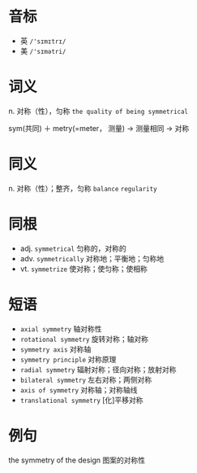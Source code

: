 # 音标

- 英 `/'sɪmɪtrɪ/`
- 美 `/'sɪmətri/`

# 词义

n. 对称（性），匀称
`the quality of being symmetrical`



sym(共同) ＋ metry(=meter， 测量) → 测量相同 → 对称

# 同义

n. 对称（性）；整齐，匀称
`balance` `regularity`

# 同根

- adj. `symmetrical` 匀称的，对称的
- adv. `symmetrically` 对称地；平衡地；匀称地
- vt. `symmetrize` 使对称；使匀称；使相称

# 短语

- `axial symmetry` 轴对称性
- `rotational symmetry` 旋转对称；轴对称
- `symmetry axis` 对称轴
- `symmetry principle` 对称原理
- `radial symmetry` 辐射对称；径向对称；放射对称
- `bilateral symmetry` 左右对称；两侧对称
- `axis of symmetry` 对称轴；对称轴线
- `translational symmetry` [化]平移对称

# 例句

the symmetry of the design
图案的对称性


